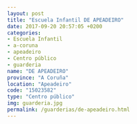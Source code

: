 ```yaml
---
layout: post
title: "Escuela Infantil DE APEADEIRO"
date: 2017-09-20 20:57:05 +0200
categories:
- Escuela Infantil
- a-coruna
- apeadeiro
- Centro público
- guarderia
name: "DE APEADEIRO"
province: "A Coruña"
location: "Apeadeiro"
code: "15023582"
type: "Centro público"
img: guarderia.jpg
permalink: /guarderias/de-apeadeiro.html
---
```

